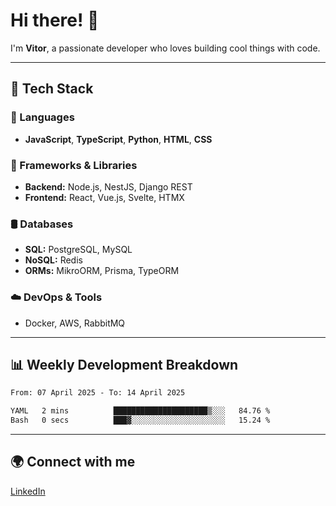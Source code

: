 
# Hi there! 👋

I'm **Vitor**, a passionate developer who loves building cool things with code.

---
## 🔧 Tech Stack

### 📌 Languages
- **JavaScript**, **TypeScript**, **Python**, **HTML**, **CSS**

### 🚀 Frameworks & Libraries
- **Backend:** Node.js, NestJS, Django REST
- **Frontend:** React, Vue.js, Svelte, HTMX

### 🛢️ Databases
- **SQL:** PostgreSQL, MySQL
- **NoSQL:** Redis
- **ORMs:** MikroORM, Prisma, TypeORM

### ☁️ DevOps & Tools
- Docker, AWS, RabbitMQ

---
## 📊 Weekly Development Breakdown

<!--START_SECTION:waka-->

```txt
From: 07 April 2025 - To: 14 April 2025

YAML   2 mins          █████████████████████▒░░░   84.76 %
Bash   0 secs          ███▓░░░░░░░░░░░░░░░░░░░░░   15.24 %
```

<!--END_SECTION:waka-->

---
## 🌍 Connect with me
[LinkedIn](https://www.linkedin.com/in/vitorlc)
